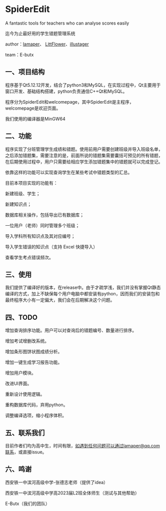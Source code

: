 # SpiderEdit

A fantastic tools for teachers who can analyse scores easily

迄今为止最好用的学生错题管理系统

author：[lamaper](https://github.com/lamaper)、 [LittFlower](https://github.com/LittFlower)、[illustager](https://github.com/illustager)

team：E-butx

## 一、项目结构

程序基于Qt5.12.12开发，结合了python3和MySQL，在实现过程中，Qt主要用于窗口开发、基础结构搭建，python负责通信C++Qt和MySQL。

程序分为SpiderEdit和welcomepage，其中SpiderEdit是主程序，welcomepage是欢迎页面。

我们使用的编译器是MinGW64

## 二、功能

程序实现了分班管理学生成绩和错题。使用前用户需要创建班级并导入班级名单，之后添加错题集，需要注意的是，前面所说的错题集需要囊括可预见的所有错题，在后期使用过程中，用户只需要给相应学生添加错题集中的错题就可以完成登记。

依靠这样的功能可以实现查询学生在某些考试中错题类型的汇总。

目前本项目实现的功能有： 

新建班级、学生；

新建知识点；

数据库相关操作，包括导出已有数据库；

 一位用户（老师）同时管理多个班级； 

导入学科所有知识点及其对应编号；

导入学生错误的知识点（支持 Excel 快捷导入） 

查看学生考点错误频次。

## 三、使用

我们提供了编译好的版本，在release中。由于才疏学浅，我们并没有掌握Qt静态编译的方式，加上不缺保每个用户电脑中都安装有python，因而我们的安装包和最终程序大小有一定偏大，我们会在后期解决这个问题。

## 四、TODO

增加查询排序功能。用户可以对查询后的错题编号、数量进行排序。

增加考试增删改系统。

增加条形图饼状图成绩分析。

增加一键生成学习报告功能。

增加用户模块。

改进UI界面。

重新设计使用逻辑。

重构数据库代码，弃用python。

调整编译选项，缩小程序体积。

## 五、联系我们

目前作者们均为高中生，时间有限，如遇到任何问题可以通过lamaper@qq.com联系，或直接issue。

## 六、鸣谢

西安铁一中滨河高级中学-张德志老师（提供了idea）

西安铁一中滨河高级中学高2023届L2班全体师生（测试与其他帮助）

E-Butx（我们的团队）

